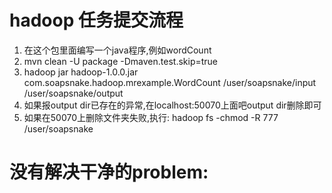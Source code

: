 # hadoop 任务提交流程
1. 在这个包里面编写一个java程序,例如wordCount
2. mvn clean -U package -Dmaven.test.skip=true
3. hadoop jar hadoop-1.0.0.jar com.soapsnake.hadoop.mrexample.WordCount /user/soapsnake/input /user/soapsnake/output
4. 如果报output dir已存在的异常,在localhost:50070上面吧output dir删除即可
5. 如果在50070上删除文件夹失败,执行: hadoop fs -chmod -R 777 /user/soapsnake

# 没有解决干净的problem: